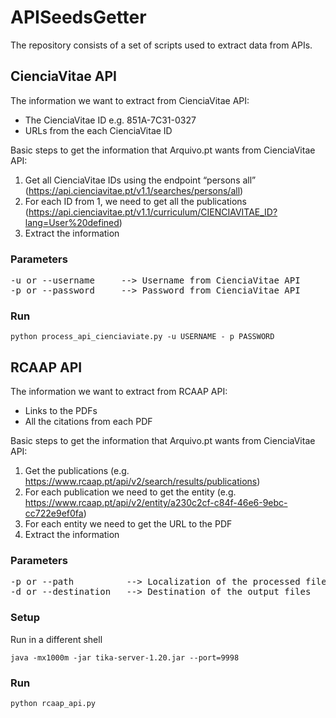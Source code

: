 # APISeedsGetter
The repository consists of a set of scripts used to extract data from APIs.

## CienciaVitae API
The information we want to extract from CienciaVitae API:
- The CienciaVitae ID e.g. 851A-7C31-0327
- URLs from the each CienciaVitae ID

Basic steps to get the information that Arquivo.pt wants from CienciaVitae API:

1. Get all CienciaVitae IDs using the endpoint “persons all” (https://api.cienciavitae.pt/v1.1/searches/persons/all)
2. For each ID from 1, we need to get all the publications (https://api.cienciavitae.pt/v1.1/curriculum/CIENCIAVITAE_ID?lang=User%20defined)
3. Extract the information

### Parameters

<pre>
-u or --username     --> Username from CienciaVitae API
-p or --password     --> Password from CienciaVitae API
</pre>

### Run

```
python process_api_cienciaviate.py -u USERNAME - p PASSWORD
```

## RCAAP API
The information we want to extract from RCAAP API:
- Links to the PDFs
- All the citations from each PDF

Basic steps to get the information that Arquivo.pt wants from CienciaVitae API:
1. Get the publications (e.g. https://www.rcaap.pt/api/v2/search/results/publications)
2. For each publication we need to get the entity (e.g. https://www.rcaap.pt/api/v2/entity/a230c2cf-c84f-46e6-9ebc-cc722e9ef0fa)
3. For each entity we need to get the URL to the PDF
4. Extract the information

### Parameters

<pre>
-p or --path          --> Localization of the processed files
-d or --destination   --> Destination of the output files
</pre>

### Setup
Run in a different shell

```
java -mx1000m -jar tika-server-1.20.jar --port=9998
```

### Run

```
python rcaap_api.py
```
